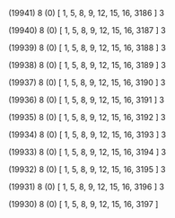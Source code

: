 (19941) 8 (0) [ 1, 5, 8, 9, 12, 15, 16, 3186 ] 3 


(19940) 8 (0) [ 1, 5, 8, 9, 12, 15, 16, 3187 ] 3 


(19939) 8 (0) [ 1, 5, 8, 9, 12, 15, 16, 3188 ] 3 


(19938) 8 (0) [ 1, 5, 8, 9, 12, 15, 16, 3189 ] 3 


(19937) 8 (0) [ 1, 5, 8, 9, 12, 15, 16, 3190 ] 3 


(19936) 8 (0) [ 1, 5, 8, 9, 12, 15, 16, 3191 ] 3 


(19935) 8 (0) [ 1, 5, 8, 9, 12, 15, 16, 3192 ] 3 


(19934) 8 (0) [ 1, 5, 8, 9, 12, 15, 16, 3193 ] 3 


(19933) 8 (0) [ 1, 5, 8, 9, 12, 15, 16, 3194 ] 3 


(19932) 8 (0) [ 1, 5, 8, 9, 12, 15, 16, 3195 ] 3 


(19931) 8 (0) [ 1, 5, 8, 9, 12, 15, 16, 3196 ] 3 


(19930) 8 (0) [ 1, 5, 8, 9, 12, 15, 16, 3197 ]  

